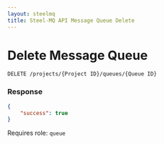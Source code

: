 ```yaml
---
layout: steelmq
title: Steel-MQ API Message Queue Delete
---
```


Delete Message Queue
====================

```
DELETE /projects/{Project ID}/queues/{Queue ID}
```

### Response

``` json
{
    "success": true
}
```

Requires role: ```queue```
